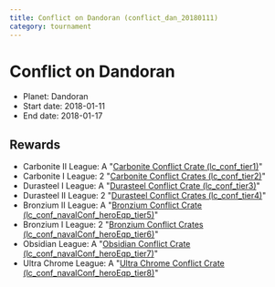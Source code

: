 ```yaml
---
title: Conflict on Dandoran (conflict_dan_20180111)
category: tournament
---
```

# Conflict on Dandoran

  * Planet: Dandoran
  * Start date: 2018-01-11
  * End date: 2018-01-17

## Rewards

  * Carbonite II League: A "[Carbonite Conflict Crate (lc_conf_tier1)](lc_conf_tier1.html)"
  * Carbonite I League: 2 "[Carbonite Conflict Crates (lc_conf_tier2)](lc_conf_tier2.html)"
  * Durasteel I League: A "[Durasteel Conflict Crate (lc_conf_tier3)](lc_conf_tier3.html)"
  * Durasteel II League: 2 "[Durasteel Conflict Crates (lc_conf_tier4)](lc_conf_tier4.html)"
  * Bronzium II League: A "[Bronzium Conflict Crate (lc_conf_navalConf_heroEqp_tier5)](lc_conf_navalConf_heroEqp_tier5.html)"
  * Bronzium I League: 2 "[Bronzium Conflict Crates (lc_conf_navalConf_heroEqp_tier6)](lc_conf_navalConf_heroEqp_tier6.html)"
  * Obsidian League: A "[Obsidian Conflict Crate (lc_conf_navalConf_heroEqp_tier7)](lc_conf_navalConf_heroEqp_tier7.html)"
  * Ultra Chrome League: A "[Ultra Chrome Conflict Crate (lc_conf_navalConf_heroEqp_tier8)](lc_conf_navalConf_heroEqp_tier8.html)"
